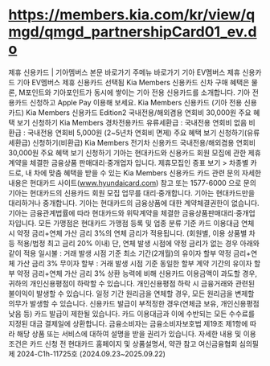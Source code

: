 # https://members.kia.com/kr/view/qmgd/qmgd_partnershipCard01_ev.do

제휴 신용카드 | 기아멤버스
본문 바로가기
주메뉴 바로가기
기아 EV멤버스 제휴 신용카드
기아 EV멤버스
제휴 신용카드
선택됨
Kia Members 신용카드
신차 구매 혜택은 물론, M포인트와 기아포인트가
동시에 쌓이는 기아 전용 신용카드를 소개합니다.
기아 전용카드 신청하고 Apple Pay 이용해 보세요.
Kia Members 신용카드 (기아 전용 신용카드)
Kia Members
신용카드 Edition2
국내전용/해외겸용 연회비 30,000원
주요 혜택 보기
신청하기
Kia Members
경차전용카드
유류세환급 : 국내전용 연회비 없음
비환급 : 국내전용 연회비 5,000원 (2~5년차 연회비 면제)
주요 혜택 보기
신청하기(유류세환급)
신청하기(비환급)
Kia Members
전기차 신용카드
국내전용/해외겸용  연회비 30,000원
주요 혜택 보기
신청하기
기아는 현대카드와 신용카드 회원 모집에 관한 제휴 계약을 체결한
금융상품 판매대리·중개업자
입니다.
제휴모집인 증표 보기 >
차종별 카드로, 내 차에 맞춤 혜택을 받을 수 있는 Kia Members 신용카드
카드 관련 문의
자세한 내용은 현대카드 사이트(www.hyundaicard.com) 참고 또는 1577-6000 으로 문의
기아는 현대카드의 신용카드 회원 모집 업무를 대리·중개합니다.
기아는  현대카드만을 대리하거나 중개합니다.
기아는 현대카드의 금융상품에 대한 계약체결권한이 없습니다.
기아는 금융관계법률에 따라 현대카드와 위탁계약을 체결한 금융상품판매대리·중개업자입니다.
모든 가맹점은 현대카드 가맹점 등록 및 업종 분류 기준
카드 이용대금 연체 시 약정 금리+연체 가산 금리 3%의 연체 금리가 적용됩니다.
(회원별, 이용 상품별 차등 적용/법정 최고 금리 20% 이내)
단, 연체 발생 시점에 약정 금리가 없는 경우 아래와 같이 적용
일시불 : 거래 발생 시점 기준 최소 기간(2개월)의 유이자 할부 약정 금리+연체 가산 금리 3%
무이자 할부 : 거래 발생 시점 기준 동일한 할부 계약 기간의 유이자 할부 약정 금리+연체 가산 금리 3%
상환 능력에 비해 신용카드 이용금액이 과도할 경우, 귀하의 개인신용평점이 하락할 수 있습니다.
개인신용평점 하락 시 금융거래와 관련된 불이익이 발생할 수 있습니다.
일정 기간 원리금을 연체할 경우, 모든 원리금을 변제할 의무가 발생할 수 있습니다.
신용카드 발급이 부적정한 경우(연체금 보유, 개인신용평점 낮음 등) 카드 발급이 제한될  있습니다.
카드 이용대금과 이에 수반되는 모든 수수료를 지정된 대금 결제일에 상환합니다.
금융소비자는 금융소비자보호법 제19조 제1항에 따라 해당 상품 또는 서비스에 대하여 설명을 받을 권리가 있습니다.
자세한 내용 및 이용 조건은 카드 신청 전 현대카드 홈페이지 및 상품설명서, 약관 참고
여신금융협회 심의필 제 2024-C1h-11725호 (2024.09.23~2025.09.22)
